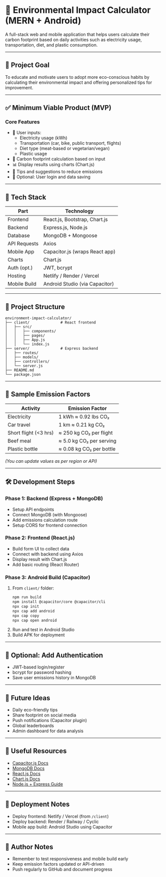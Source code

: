 
# 🌱 Environmental Impact Calculator (MERN + Android)

A full-stack web and mobile application that helps users calculate their carbon footprint based on daily activities such as electricity usage, transportation, diet, and plastic consumption.

---

## 📌 Project Goal

To educate and motivate users to adopt more eco-conscious habits by calculating their environmental impact and offering personalized tips for improvement.

---

## ✅ Minimum Viable Product (MVP)

### Core Features
- 🌿 User inputs:
  - Electricity usage (kWh)
  - Transportation (car, bike, public transport, flights)
  - Diet type (meat-based or vegetarian/vegan)
  - Plastic usage
- 🧮 Carbon footprint calculation based on input
- 📊 Display results using charts (Chart.js)
- 🌟 Tips and suggestions to reduce emissions
- 💾 Optional: User login and data saving

---

## 🧱 Tech Stack

| Part         | Technology                       |
|--------------|-----------------------------------|
| Frontend     | React.js, Bootstrap, Chart.js     |
| Backend      | Express.js, Node.js               |
| Database     | MongoDB + Mongoose                |
| API Requests | Axios                             |
| Mobile App   | Capacitor.js (wraps React app)    |
| Charts       | Chart.js                          |
| Auth (opt.)  | JWT, bcrypt                       |
| Hosting      | Netlify / Render / Vercel         |
| Mobile Build | Android Studio (via Capacitor)    |

---

## 📂 Project Structure

```
environment-impact-calculator/
├── client/              # React frontend
│   ├── src/
│   │   ├── components/
│   │   ├── pages/
│   │   ├── App.js
│   │   └── index.js
├── server/              # Express backend
│   ├── routes/
│   ├── models/
│   ├── controllers/
│   └── server.js
├── README.md
└── package.json
```

---

## 🧮 Sample Emission Factors

| Activity               | Emission Factor                  |
|------------------------|----------------------------------|
| Electricity            | 1 kWh ≈ 0.92 lbs CO₂             |
| Car travel             | 1 km ≈ 0.21 kg CO₂               |
| Short flight (<3 hrs)  | ≈ 250 kg CO₂ per flight          |
| Beef meal              | ≈ 5.0 kg CO₂ per serving         |
| Plastic bottle         | ≈ 0.08 kg CO₂ per bottle         |

*(You can update values as per region or API)*

---

## 🛠️ Development Steps

### Phase 1: Backend (Express + MongoDB)
- Setup API endpoints
- Connect MongoDB (with Mongoose)
- Add emissions calculation route
- Setup CORS for frontend connection

### Phase 2: Frontend (React.js)
- Build form UI to collect data
- Connect with backend using Axios
- Display result with Chart.js
- Add basic routing (React Router)

### Phase 3: Android Build (Capacitor)
1. From `client/` folder:
   ```bash
   npm run build
   npm install @capacitor/core @capacitor/cli
   npx cap init
   npx cap add android
   npx cap copy
   npx cap open android
   ```
2. Run and test in Android Studio
3. Build APK for deployment

---

## 🔐 Optional: Add Authentication
- JWT-based login/register
- bcrypt for password hashing
- Save user emissions history in MongoDB

---

## 🔮 Future Ideas
- Daily eco-friendly tips
- Share footprint on social media
- Push notifications (Capacitor plugin)
- Global leaderboards
- Admin dashboard for data analysis

---

## 🔗 Useful Resources
- [Capacitor.js Docs](https://capacitorjs.com/docs)
- [MongoDB Docs](https://www.mongodb.com/docs/)
- [React.js Docs](https://reactjs.org/docs/getting-started.html)
- [Chart.js Docs](https://www.chartjs.org/docs/)
- [Node.js + Express Guide](https://expressjs.com/)

---

## 🚀 Deployment Notes
- Deploy frontend: Netlify / Vercel (from `/client`)
- Deploy backend: Render / Railway / Cyclic
- Mobile app build: Android Studio using Capacitor

---

## 👤 Author Notes
- Remember to test responsiveness and mobile build early
- Keep emission factors updated or API-driven
- Push regularly to GitHub and document progress

